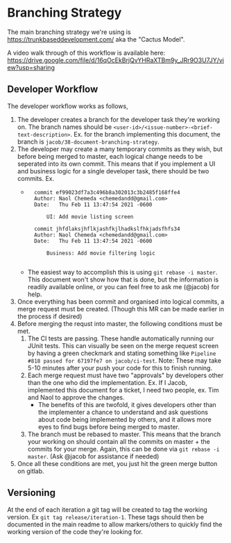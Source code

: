 # Branching Strategy

The main branching strategy we're using is https://trunkbaseddevelopment.com/ aka the "Cactus Model".

A video walk through of this workflow is available here: https://drive.google.com/file/d/16qOcEkBrjQvYHRaXTBm9y_JRr9O3U7JY/view?usp=sharing

## Developer Workflow

The developer workflow works as follows,
1. The developer creates a branch for the developer task they're working on. The branch names should be `<user-id>/<issue-number>-<brief-text-description>`. Ex. for the branch implementing this document, the branch is `jacob/38-document-branching-strategy`. 
2. The developer may create a many temporary commits as they wish, but before being merged to master, each logical change needs to be seperated into its own commit. This means that if you implement a UI and business logic for a single developer task, there should be two commits. Ex. 
    - ```
        commit ef99023df7a3c496b8a302013c3b2485f168ffe4
        Author: Naol Chemeda <chemedandd@gmail.com>
        Date:   Thu Feb 11 13:47:54 2021 -0600

            UI: Add movie listing screen
            
        commit jhfdlaksjhflkjashfkjlhadkslfhkjadsfhfs34 
        Author: Naol Chemeda <chemedandd@gmail.com>
        Date:   Thu Feb 11 13:47:54 2021 -0600

            Business: Add movie filtering logic
            
        ```
    - The easiest way to accomplish this is using `git rebase -i master`. This document won't show how that is done, but the information is readily available online, or you can feel free to ask me (@jacob) for help.
3. Once everything has been commit and organised into logical commits, a merge request must be created. (Though this MR can be made earlier in the process if desired)
4. Before merging the requst into master, the following conditions must be met.
    1. The CI tests are passing. These handle automatically running our JUnit tests. This can visually be seen on the merge request screen by having a green checkmark and stating something like `Pipeline #818 passed for 67197fe7 on jacob/ci-test`. Note: These may take 5-10 minutes after your push your code for this to finish running.
    2. Each merge request must have two "approvals" by developers other than the one who did the implementation. Ex. If I Jacob, implemented this document for a ticket, I need two people, ex. Tim and Naol to approve the changes.
        - The benefits of this are twofold, it gives developers other than the implementer a chance to understand and ask questions about code being implemented by others, and it allows more eyes to find bugs before being merged to master.
    3. The branch must be rebased to master. This means that the branch your working on should contain all the commits on master + the commits for your merge. Again, this can be done via `git rebase -i master`. (Ask @jacob for assistance if needed)
5. Once all these conditions are met, you just hit the green merge button on gitlab.

## Versioning

At the end of each iteration a git tag will be created to tag the working version. Ex `git tag release/iteration-1`. These tags should then be documented in the main readme to allow markers/others to quickly find the working version of the code they're looking for.
